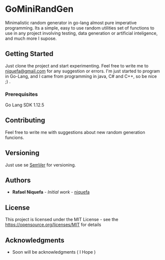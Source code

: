 # GoMiniRandGen

Minimalistic random generator in go-lang almost pure imperative programming. Its a simple, easy to use random utilities set of functions to use in any project involving testing, data generation or artificial inteligence, and much more I supose. 

## Getting Started

Just clone the project and start experimenting. Feel free to write me to niquefa@gmail.com for any suggestion or errors. I'm just started to program in Go-Lang, and I came from programming in java, C# and C++, so be nice ;) .

### Prerequisites

Go Lang SDK 1.12.5

## Contributing

Feel free to write me with suggestions about new random generation funcions.

## Versioning

Just use se [SemVer](http://semver.org/) for versioning.

## Authors

* **Rafael Niquefa** - *Initial work* - [niquefa](https://github.com/niquefa)

## License

This project is licensed under the MIT License - see the https://opensource.org/licenses/MIT for details

## Acknowledgments

* Soon will be acknowledgments ( I Hope )
